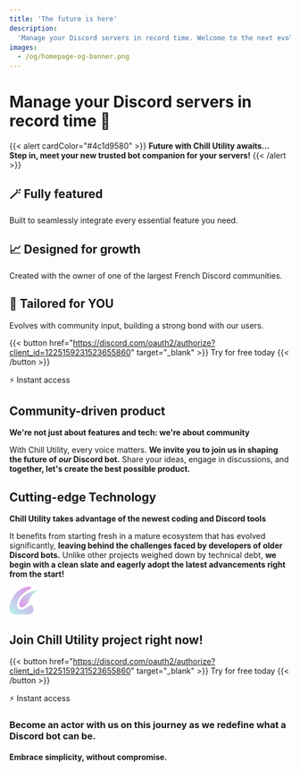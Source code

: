 ```yaml
---
title: 'The future is here'
description:
  'Manage your Discord servers in record time. Welcome to the next evolution in community building with Chill Utility! 🚀'
images:
  - /og/homepage-og-banner.png
---
```


# Manage your Discord servers in record time 🚀

<div class="homepage-head-box text-lg backdrop-blur justify-center">

  {{< alert cardColor="#4c1d9580" >}}
  **Future with Chill Utility awaits...**  
  **Step in, meet your new trusted bot companion for your servers!**
  {{< /alert >}}

</div>

<div class="homepage-head-section-boxes-wrapper w-full grid gap-4 md:grid-cols-3">
  <article
    class="min-w-full min-h-full border-neutral-200 dark:border-neutral-700 border-2 rounded overflow-hidden shadow-lg relative backdrop-blur px-6 py-4 text-left">
    <h2
      class="homepage-head-section-box-title font-bold text-xl text-neutral-800 decoration-primary-500 dark:text-neutral">
      🪄 Fully featured
    </h2>
    <p class="homepage-head-section-box-desc py-1 prose dark:prose-invert">
      Built to seamlessly integrate every essential feature you need.
    </p>
  </article>
  <article
    class="min-w-full min-h-full border-neutral-200 dark:border-neutral-700 border-2 rounded overflow-hidden shadow-lg relative backdrop-blur px-6 py-4 text-left">
    <h2
      class="homepage-head-section-box-title font-bold text-xl text-neutral-800 decoration-primary-500 dark:text-neutral">
      📈 Designed for growth
    </h2>
    <p class="homepage-head-section-box-desc py-1 prose dark:prose-invert">
      Created with the owner of one of the largest French Discord communities.
    </p>
  </article>
  <article
    class="min-w-full min-h-full border-neutral-200 dark:border-neutral-700 border-2 rounded overflow-hidden shadow-lg relative backdrop-blur px-6 py-4 text-left">
    <h2
      class="homepage-head-section-box-title font-bold text-xl text-neutral-800 decoration-primary-500 dark:text-neutral">
      🫵 Tailored for YOU
    </h2>
    <p class="homepage-head-section-box-desc py-1 prose dark:prose-invert">
      Evolves with community input, building a strong bond with our users.
    </p>
  </article>
</div>

{{< button href="https://discord.com/oauth2/authorize?client_id=1225159231523655860" target="_blank" >}}
Try for free today
{{< /button >}}
<p class="mt-2 text-sm">⚡ Instant access</p>

<section id="big-ideas" class="homepage-big-ideas-section">
  <article class="text-center px-6 py-4 md:flex flex-wrap items-center min-w-full min-h-full border-neutral-200 dark:border-neutral-700 border-2 rounded overflow-hidden shadow-lg relative backdrop-blur big-idea-wrapper">
    <aside class="creative">
      <div class="creative-icon-wrapper">
        <i class="creative-icon fa-solid fa-comment-dots"></i>
      </div>
      <h2 class="m-0">Community-driven product</h2>
    </aside>
    <div class="homepage-big-ideas-left-text-align flex-1 flex flex-col">
      <p class="big-idea-title"><strong>We're not just about features and tech: we're about community</strong></p>
      <p class="big-idea-desc">With Chill Utility, every voice matters. <strong>We invite you to join us in shaping the future of <i>our</i> Discord bot.</strong> Share your ideas, engage in discussions, and <strong>together, let's create the best possible product.</strong></p>
    </div>
  </article>

  <article class="big-idea-wrapper text-center px-6 py-4 md:flex flex-wrap items-center flip-flop-big-idea-article min-w-full min-h-full border-neutral-200 dark:border-neutral-700 border-2 rounded overflow-hidden shadow-lg relative backdrop-blur">
    <aside class="creative">
      <div class="creative-icon-wrapper">
        <i class="creative-icon fa-solid fa-microchip"></i>
      </div>
      <h2 class="m-0">Cutting-edge Technology</h2>
    </aside>
    <div class="flex-1 homepage-big-ideas-left-text-align">
      <p class="big-idea-title"><strong>Chill Utility takes advantage of the newest coding and Discord tools</strong></p>
      <p class="big-idea-desc">It benefits from starting fresh in a mature ecosystem that has evolved significantly, <strong>leaving behind the challenges faced by developers of older Discord bots.</strong> Unlike other projects weighed down by technical debt, <strong>we begin with a clean slate and eagerly adopt the latest advancements right from the start!</strong></p>
    </div>
  </article>
</section>

<section id="join-us" class="homepage-join-us-section">
  <img src="/img/logo.webp" width="50px" height="50px" class="my-0 mb-2 nozoom m-auto" alt="" aria-hidden="true" />
  <h2 class="mt-0">Join Chill Utility project right now!</h2>

  {{< button href="https://discord.com/oauth2/authorize?client_id=1225159231523655860" target="_blank" >}}
  Try for free today
  {{< /button >}}
  <p class="mt-2 mb-0 text-sm">⚡ Instant access</p>

  <h3 class="homepage-last-cta-h3">Become an actor with us on this journey as we redefine what a Discord bot can be.
  <h4 class="mt-10px mb-0">Embrace simplicity, without compromise.</h3>
</section>

<script src="https://kit.fontawesome.com/575c2fb10a.js" crossorigin="anonymous"></script>
